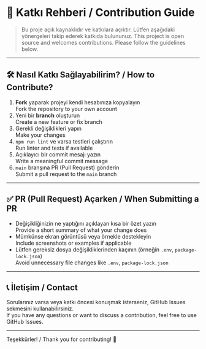 # 🤝 Katkı Rehberi / Contribution Guide

> Bu proje açık kaynaklıdır ve katkılara açıktır. Lütfen aşağıdaki yönergeleri takip ederek katkıda bulununuz.
> This project is open source and welcomes contributions. Please follow the guidelines below.

---

## 🛠️ Nasıl Katkı Sağlayabilirim? / How to Contribute?

1. **Fork** yaparak projeyi kendi hesabınıza kopyalayın  
   Fork the repository to your own account
2. Yeni bir **branch** oluşturun  
   Create a new feature or fix branch
3. Gerekli değişiklikleri yapın  
   Make your changes
4. `npm run lint` ve varsa testleri çalıştırın  
   Run linter and tests if available
5. Açıklayıcı bir commit mesajı yazın  
   Write a meaningful commit message
6. `main` branşına PR (Pull Request) gönderin  
   Submit a pull request to the `main` branch

---

## ✅ PR (Pull Request) Açarken / When Submitting a PR

- Değişikliğinizin ne yaptığını açıklayan kısa bir özet yazın  
  Provide a short summary of what your change does
- Mümkünse ekran görüntüsü veya örnekle destekleyin  
  Include screenshots or examples if applicable
- Lütfen gereksiz dosya değişikliklerinden kaçının (örneğin `.env`, `package-lock.json`)  
  Avoid unnecessary file changes like `.env`, `package-lock.json`

---

## 📞 İletişim / Contact

Sorularınız varsa veya katkı öncesi konuşmak isterseniz, GitHub Issues sekmesini kullanabilirsiniz.  
If you have any questions or want to discuss a contribution, feel free to use GitHub Issues.

---

Teşekkürler! / Thank you for contributing! 🙌
